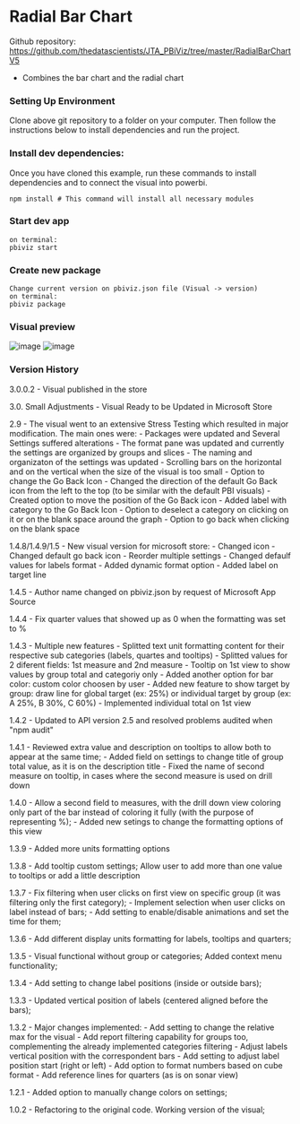 # Radial Bar Chart
Github repository: https://github.com/thedatascientists/JTA_PBiViz/tree/master/RadialBarChartV5
- Combines the bar chart and the radial chart

### Setting Up Environment

Clone above git repository to a folder on your computer. Then follow the instructions below to install dependencies and run the project.

### Install dev dependencies:

Once you have cloned this example, run these commands to install dependencies and to connect the visual into powerbi.

```
npm install # This command will install all necessary modules
```

### Start dev app
```
on terminal:
pbiviz start
```

### Create new package
```
Change current version on pbiviz.json file (Visual -> version)
on terminal:
pbiviz package
```

### Visual preview
![image](https://github.com/thedatascientists/JTA_PBiViz/assets/57407069/6726bac1-b778-4cf7-8578-005f0d0e1497)
![image](https://github.com/thedatascientists/JTA_PBiViz/assets/57407069/465b2f68-4ea4-44f0-9ecd-0b442721cb88)


### Version History
3.0.0.2 - Visual published in the store

3.0. Small Adjustments - Visual Ready to be Updated in Microsoft Store

2.9 - The visual went to an extensive Stress Testing which resulted in major modification. The main ones were:
      - Packages were updated and Several Settings suffered alterations
      - The format pane was updated and currently the settings are organized by groups and slices
      - The naming and organizaton of the settings was updated
      - Scrolling bars on the horizontal and on the vertical when the size of the visual is too small
      - Option to change the Go Back Icon
      - Changed the direction of the default Go Back icon from the left to the top (to be similar with the default PBI visuals)
      - Created option to move the position of the Go Back icon
      - Added label with category to the Go Back Icon
      - Option to deselect a category on clicking on it or on the blank space around the graph
      - Option to go back when clicking on the blank space
      
1.4.8/1.4.9/1.5 - New visual version for microsoft store:
      - Changed icon
      - Changed default go back icon
      - Reorder multiple settings
      - Changed defaulf values for labels format
      - Added dynamic format option 
      - Added label on target line

1.4.5 - Author name changed on pbiviz.json by request of Microsoft App Source

1.4.4 - Fix quarter values that showed up as 0 when the formatting was set to %

1.4.3 - Multiple new features
      - Splitted text unit formatting content for their respective sub categories (labels, quartes and tooltips)
      - Splitted values for 2 diferent fields: 1st measure and 2nd measure
      - Tooltip on 1st view to show values by group total and categoriy only
      - Added another option for bar color: custom color choosen by user
      - Added new feature to show target by group: draw line for global target (ex: 25%) or individual target by group (ex: A 25%, B 30%, C 60%)
      - Implemented individual total on 1st view

1.4.2 - Updated to API version 2.5 and resolved problems audited when "npm audit"

1.4.1 - Reviewed extra value and description on tooltips to allow both to appear at the same time;
      - Added field on settings to change title of group total value, as it is on the description title
      - Fixed the name of second measure on tooltip, in cases where the second measure is used on drill down

1.4.0 - Allow a second field to measures, with the drill down view coloring only part of the bar instead of coloring it fully (with the purpose of representing %); 
      - Added new setings to change the formatting options of this view

1.3.9 - Added more units formatting options

1.3.8 - Add tooltip custom settings; Allow user to add more than one value to tooltips or add a little description

1.3.7 - Fix filtering when user clicks on first view on specific group (it was filtering only the first category); 
      - Implement selection when user clicks on label instead of bars;
      - Add setting to enable/disable animations and set the time for them;

1.3.6 - Add different display units formatting for labels, tooltips and quarters;

1.3.5 - Visual functional without group or categories; Added context menu functionality;

1.3.4 - Add setting to change label positions (inside or outside bars);

1.3.3 - Updated vertical position of labels (centered aligned before the bars);

1.3.2 - Major changes implemented:
        - Add setting to change the relative max for the visual
        - Add report filtering capability for groups too, complementing the already implemented categories filtering
        - Adjust labels vertical position with the correspondent bars
        - Add setting to adjust label position start (right or left)
        - Add option to format numbers based on cube format
        - Add reference lines for quarters (as is on sonar view)

1.2.1 - Added option to manually change colors on settings;

1.0.2 - Refactoring to the original code. Working version of the visual;
    
